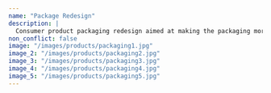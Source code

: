 ```yaml
---
name: "Package Redesign"
description: |
  Consumer product packaging redesign aimed at making the packaging more sustainable
non_conflict: false
image: "/images/products/packaging1.jpg"
image_2: "/images/products/packaging2.jpg"
image_3: "/images/products/packaging3.jpg"
image_4: "/images/products/packaging4.jpg"
image_5: "/images/products/packaging5.jpg"
---
```

